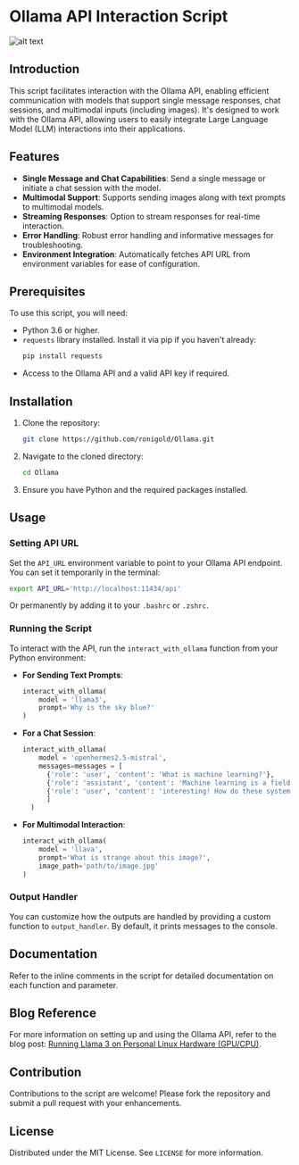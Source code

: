 # Ollama API Interaction Script

![alt text](images/llava.gif)

## Introduction

This script facilitates interaction with the Ollama API, enabling efficient communication with models that support single message responses, chat sessions, and multimodal inputs (including images). It's designed to work with the Ollama API, allowing users to easily integrate Large Language Model (LLM) interactions into their applications.

## Features

- **Single Message and Chat Capabilities**: Send a single message or initiate a chat session with the model.
- **Multimodal Support**: Supports sending images along with text prompts to multimodal models.
- **Streaming Responses**: Option to stream responses for real-time interaction.
- **Error Handling**: Robust error handling and informative messages for troubleshooting.
- **Environment Integration**: Automatically fetches API URL from environment variables for ease of configuration.

## Prerequisites

To use this script, you will need:

- Python 3.6 or higher.
- `requests` library installed. Install it via pip if you haven't already:
  ```bash
  pip install requests
  ```
- Access to the Ollama API and a valid API key if required.

## Installation

1. Clone the repository:
   ```bash
   git clone https://github.com/ronigold/Ollama.git
   ```
2. Navigate to the cloned directory:
   ```bash
   cd Ollama
   ```
3. Ensure you have Python and the required packages installed.

## Usage

### Setting API URL

Set the `API_URL` environment variable to point to your Ollama API endpoint. You can set it temporarily in the terminal:
```bash
export API_URL='http://localhost:11434/api'
```
Or permanently by adding it to your `.bashrc` or `.zshrc`.

### Running the Script

To interact with the API, run the `interact_with_ollama` function from your Python environment:

- **For Sending Text Prompts**:
  ```python
  interact_with_ollama(
      model = 'llama3',
      prompt='Why is the sky blue?'
  )
  ```

- **For a Chat Session**:
  ```python
  interact_with_ollama(
      model = 'openhermes2.5-mistral',
      messages=messages = [
        {'role': 'user', 'content': 'What is machine learning?'},
        {'role': 'assistant', 'content': 'Machine learning is a field of AI that enables systems to learn and improve from experience without being explicitly programmed.'
        {'role': 'user', 'content': 'interesting! How do these systems learn without explicitly programmed?'},}
        ]
    )
  ```

- **For Multimodal Interaction**:
  ```python
  interact_with_ollama(
      model = 'llava',
      prompt='What is strange about this image?', 
      image_path='path/to/image.jpg'
  )
  ```

### Output Handler

You can customize how the outputs are handled by providing a custom function to `output_handler`. By default, it prints messages to the console.

## Documentation

Refer to the inline comments in the script for detailed documentation on each function and parameter.

## Blog Reference

For more information on setting up and using the Ollama API, refer to the blog post: [Running Llama 3 on Personal Linux Hardware (GPU/CPU)](https://example.com/running-llama3).

## Contribution

Contributions to the script are welcome! Please fork the repository and submit a pull request with your enhancements.

## License

Distributed under the MIT License. See `LICENSE` for more information.
